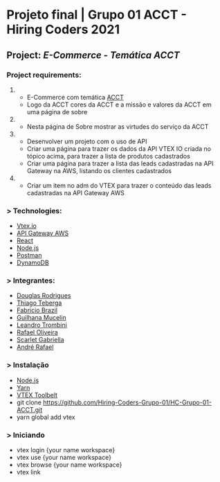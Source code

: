 # Projeto final | Grupo 01 ACCT - Hiring Coders 2021

## Project: _E-Commerce - Temática ACCT_

### Project requirements:

1.  - E-Commerce com temática [ACCT](https://acct.global/pt/)
    - Logo da ACCT cores da ACCT e a missão e valores da ACCT em uma página de sobre
2.  - Nesta página de Sobre mostrar as virtudes do serviço da ACCT
3.  - Desenvolver um projeto com o uso de API
    - Criar uma página para trazer os dados da API VTEX IO criada no tópico acima, para trazer a lista de produtos cadastrados
    - Criar uma página para trazer a lista das leads cadastradas na API Gateway na AWS, listando os clientes cadastrados
4.  - Criar um item no adm do VTEX para trazer o conteúdo das leads cadastradas na API Gateway AWS

### > Technologies:

- [Vtex.io](https://developers.vtex.com/vtex-developer-docs/docs/welcome)
- [API Gateway AWS](https://docs.aws.amazon.com/pt_br/apigateway/latest/developerguide/welcome.html)
- [React](https://pt-br.reactjs.org/docs/getting-started.html)
- [Node.js](https://pt-br.nodejs.org/en/)
- [Postman](https://learning.postman.com/docs/getting-started/introduction/)
- [DynamoDB](https://aws.amazon.com/pt/dynamodb/getting-started/?trkCampaign=acq_paid_search_brand&sc_channel=PS&sc_campaign=acquisition_BR&sc_publisher=Google&sc_category=Database&sc_country=BR&sc_geo=LATAM&sc_outcome=acq&sc_detail=%2Bdynamodb&sc_content={ad%20group}&sc_matchtype=b&sc_segment=490415532696&sc_medium=ACQ-P|PS-GO|Brand|Desktop|SU|Database|DynamoDB|BR|EN|Sitelink&s_kwcid=AL!4422!3!490415532696!b!!g!!%2Bdynamodb&ef_id=Cj0KCQjwg7KJBhDyARIsAHrAXaELYAiLM85daCmCqYZqDHZoLTW7lvFsdJ7vYSSMaTqOSr7zZxDrKUMaAkBaEALw_wcB:G:s&s_kwcid=AL!4422!3!490415532696!b!!g!!%2Bdynamodb)

### > Integrantes:

- [Douglas Rodrigues](https://www.linkedin.com/in/douglas-rodrigues-pnz/)
- [Thiago Teberga](https://www.linkedin.com/in/thiagoteberga/)
- [Fabricio Brazil](https://www.linkedin.com/in/fabriciobrazil/)
- [Guilhana Mucelin](https://www.linkedin.com/in/guilhana-mucelin-korb/)
- [Leandro Trombini](https://www.linkedin.com/in/leandrotrombini/)
- [Rafael Oliveira](https://www.linkedin.com/in/rafamoliv/)
- [Scarlet Gabriella](https://www.linkedin.com/in/scarletgabriella/)
- [André Rafael](https://www.linkedin.com/in/andr%C3%A9-rafael-b4269b1b0/)

### > Instalação

- [Node.js](https://pt-br.nodejs.org/en/)
- [Yarn](https://yarnpkg.com/)
- [VTEX Toolbelt](https://vtex.io/docs/recipes/development/vtex-io-cli-install/)
- git clone https://github.com/Hiring-Coders-Grupo-01/HC-Grupo-01-ACCT.git
- yarn global add vtex

### > Iniciando

- vtex login {your name workspace}
- vtex use {your name workspace}
- vtex browse {your name workspace}
- vtex link

